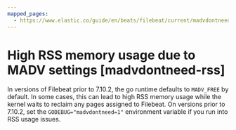 ```yaml
---
mapped_pages:
  - https://www.elastic.co/guide/en/beats/filebeat/current/madvdontneed-rss.html
---
```


# High RSS memory usage due to MADV settings [madvdontneed-rss]

In versions of Filebeat prior to 7.10.2, the go runtime defaults to `MADV_FREE` by default. In some cases, this can lead to high RSS memory usage while the kernel waits to reclaim any pages assigned to Filebeat. On versions prior to 7.10.2, set the `GODEBUG="madvdontneed=1"` environment variable if you run into RSS usage issues.

